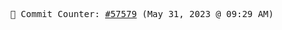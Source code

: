<p align="center">
    <samp>
        📮 Commit Counter: <a href="https://github.com/Javascript-void0/Javascript-void0/commits/main">#57579</a> (May 31, 2023 @ 09:29 AM)
    </samp>
</p>